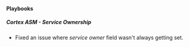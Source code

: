 
#### Playbooks

##### Cortex ASM - Service Ownership

- Fixed an issue where *service owner* field wasn't always getting set.
